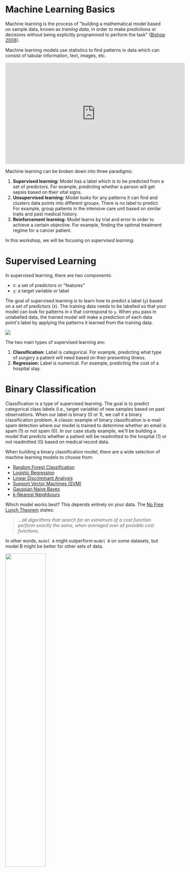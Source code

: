 # Machine Learning Basics

Machine learning is the process of "building a mathematical model based on sample data, known as *training data*, in order to make predictions or decisions without being explicitly programmed to perform the task" ([Bishop 2006](https://www.springer.com/gp/book/9780387310732)). 

Machine learning models use statistics to find patterns in data which can consist of tabular information, text, images, etc. 

<iframe width="560" height="315" src="https://www.youtube.com/embed/HcqpanDadyQ" frameborder="0" allow="accelerometer; autoplay; encrypted-media; gyroscope; picture-in-picture" allowfullscreen></iframe>

Machine learning can be broken down into three paradigms:

1. **Supervised learning:** Model has a label which is to be predicted from a set of predictors. For example, predicting whether a person will get sepsis based on their vital signs. 
2. **Unsupervised learning:** Model looks for any patterns it can find and clusters data points into different groups. There is no label to predict. For example, group patients in the intensive care unit based on similar traits and past medical history. 
3. **Reinforcement learning:** Model learns by trial and error in order to achieve a certain objective. For example, finding the optimal treatment regime for a cancer patient.

In this workshop, we will be focusing on *supervised learning*.

# Supervised Learning

In supervised learning, there are two components:

- `X`: a set of predictors or "features"
- `y`: a target variable or label 

The goal of supervised learning is to learn how to predict a label (`y`) based on a set of predictors (`X`). The training data needs to be labelled so that your model can look for patterns in `X` that correspond to `y`. When you pass in unlabelled data, the trained model will make a prediction of each data point's label by applying the patterns it learned from the training data. 

<img src="https://s3.us-east-2.amazonaws.com/hidden.layers.assets/supervised_learning.png">

The two main types of supervised learning are: 

1. **Classification:** Label is categorical. For example, predicting what type of surgery a patient will need based on their presenting illness.
2. **Regression:** Label is numerical. For example, predicting the cost of a hospital stay.

# Binary Classification

Classification is a type of supervised learning. The goal is to predict categorical class labels (i.e., target variable) of new samples based on past observations. When our label is binary (0 or 1), we call it a binary classification problem. A classic example of binary classification is e-mail spam detection where our model is trained to determine whether an email is spam (1) or not spam (0). In our case study example, we'll be building a model that predicts whether a patient will be readmitted to the hospital (1) or not readmitted (0) based on medical record data. 

When building a binary classification model, there are a wide selection of machine learning models to choose from:

- [Random Forest Classification](https://scikit-learn.org/stable/modules/generated/sklearn.ensemble.RandomForestClassifier.html)
- [Logistic Regression](https://scikit-learn.org/stable/modules/generated/sklearn.linear_model.LogisticRegression.html)
- [Linear Discriminant Analysis](https://scikit-learn.org/stable/modules/generated/sklearn.discriminant_analysis.LinearDiscriminantAnalysis.html#sklearn.discriminant_analysis.LinearDiscriminantAnalysis)
- [Support Vector Machines (SVM)](https://scikit-learn.org/stable/modules/svm.html)
- [Gaussian Naive Bayes](https://scikit-learn.org/stable/modules/generated/sklearn.naive_bayes.GaussianNB.html)
- [k-Nearest Neighbours](https://scikit-learn.org/stable/modules/generated/sklearn.neighbors.KNeighborsClassifier.html#sklearn.neighbors.KNeighborsClassifier)

Which model works best? This depends entirely on your data. The [No Free Lunch Theorem](https://en.wikipedia.org/wiki/No_free_lunch_in_search_and_optimization) states: 

> *...all algorithms that search for an extremum of a cost function perform exactly the same, when averaged over all possible cost functions.*

In other words, `model A` might outperform `model B` on some datasets, but model B might be better for other sets of data.

<img src="https://s3.us-east-2.amazonaws.com/hidden.layers.assets/no_free_lunch.png" width='50%'>
